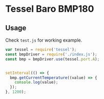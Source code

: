 # Tessel Baro BMP180

## Usage

Check `test.js` for working example.

```JavaScript
var tessel = require('tessel');
const bmpDriver = require('./index.js');
const bmp = bmpDriver.use(tessel.port.A);


setInterval(() => {
  bmp.getCurrentTemperature((value) => {
    console.log(value);
  });
}, 1200);
```
